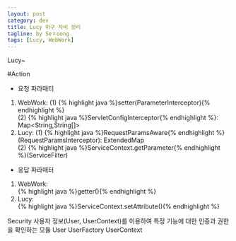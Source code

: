 ```yaml
---
layout: post
category: dev
title: Lucy 마구 자비 정리 
tagline: by Seㅈoong
tags: [Lucy, WebWork]
---
```

Lucy~


<!--more-->

#Action

- 요청 파라매터 
1. WebWork:
	(1) {% highlight java %}setter(ParameterInterceptor){% endhighlight %}  
	(2) {% highlight java %}ServletConfigInterceptor{% endhighlight %}: Map<String,String[]>  
2. Lucy:
	(1) {% highlight java %}RequestParamsAware{% endhighlight %}(RequestParamsInterceptor): ExtendedMap  
	(2) {% highlight java %}ServiceContext.getParameter{% endhighlight %}(ServiceFilter)  

- 응답 파라매터
1. WebWork:  
	{% highlight java %}getter(){% endhighlight %}  
2. Lucy:  
	{% highlight java %}ServiceContext.setAttribute(){% endhighlight %}  



Security
사용자 정보(User, UserContext)를 이용하여 특정 기능에 대한 인증과 권한을 확인하는 모듈
User
UserFactory
UserContext